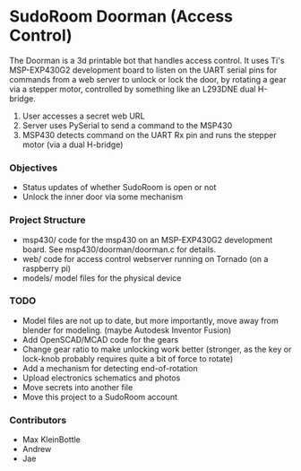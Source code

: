 # SudoRoom Doorman (Access Control)

The Doorman is a 3d printable bot that handles access control.
It uses Ti's MSP-EXP430G2 development board to listen on the UART serial pins for commands from a web server to unlock or lock the door,
by rotating a gear via a stepper motor, controlled by something like an L293DNE dual H-bridge.

1. User accesses a secret web URL
2. Server uses PySerial to send a command to the MSP430
3. MSP430 detects command on the UART Rx pin and runs the stepper motor (via a dual H-bridge)

### Objectives

* Status updates of whether SudoRoom is open or not
* Unlock the inner door via some mechanism

### Project Structure

* msp430/ code for the msp430 on an MSP-EXP430G2 development board. See msp430/doorman/doorman.c for details.
* web/ code for access control webserver running on Tornado (on a raspberry pi)
* models/ model files for the physical device

### TODO

* Model files are not up to date, but more importantly, move away from blender for modeling. (maybe Autodesk Inventor Fusion)
* Add OpenSCAD/MCAD code for the gears
* Change gear ratio to make unlocking work better (stronger, as the key or lock-knob probably requires quite a bit of force to rotate)
* Add a mechanism for detecting end-of-rotation
* Upload electronics schematics and photos
* Move secrets into another file
* Move this project to a SudoRoom account

### Contributors

* Max KleinBottle
* Andrew
* Jae